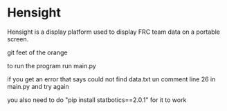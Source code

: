 # Hensight

Hensight is a display platform used to display FRC team data on a portable screen.

git feet of the orange

to run the program run main.py

if you get an error that says could not find data.txt un comment line 26 in main.py and try again

you also need to do "pip install statbotics==2.0.1" for it to work